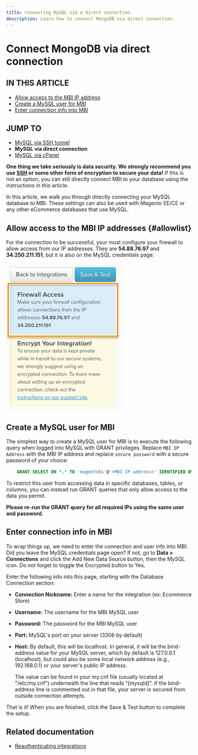 ```yaml
---
title: Connecting MySQL via a direct connection
description: Learn how to connect MongoDB via direct connection.
---
```

# Connect MongoDB via direct connection

## IN THIS ARTICLE

* [Allow access to the MBI IP address](#allowlist)
* [Create a MySQL user for MBI](#steptwo)
* [Enter connection info into MBI](#stepthree)

## JUMP TO

* [MySQL via SSH tunnel](../integrations/mysql-via-ssh-tunnel.md)
* **MySQL via direct connection**
* [MySQL via cPanel](../integrations/mysql-via-cpanel.md)

**One thing we take seriously is data security. We strongly recommend you use [SSH](../integrations/mysql-via-ssh-tunnel.md) or some other form of encryption to secure your data!** If this is not an option, you can still directly connect MBI to your database using the instructions in this article.

In this article, we walk you through directly connecting your MySQL database to MBI. These settings can also be used with Magento EE/CE or any other eCommerce databases that use MySQL.

## Allow access to the MBI IP addresses {#allowlist}

For the connection to be successful, your must configure your firewall to allow access from our IP addresses. They are **54.88.76.97** and **34.250.211.151**, but it is also on the MySQL credentials page:

![MBI_Allow_Access_IPs.png](../../../assets/MBI_allow_access_IPs.png)

## Create a MySQL user for MBI

The simplest way to create a MySQL user for MBI is to execute the following query when logged into MySQL with GRANT privileges. Replace `MBI IP Address` with the MBI IP address and replace `secure password` with a secure password of your choice:

```sql
    GRANT SELECT ON *.* TO 'magentobi'@'<MBI IP address>' IDENTIFIED BY '<secure password>';
```

To restrict this user from accessing data in specific databases, tables, or columns, you can instead run GRANT queries that only allow access to the data you permit.

**Please re-run the GRANT query for all required IPs using the same user and password.**

## Enter connection info in MBI

To wrap things up, we need to enter the connection and user info into MBI. Did you leave the MySQL credentials page open? If not, go to **Data > Connections** and click the Add New Data Source button, then the MySQL icon. Do not forget to toggle the Encrypted button to Yes.

Enter the following info into this page, starting with the Database Connection section:

* **Connection Nickname:** Enter a name for the integration (ex: Ecommerce Store)
* **Username:** The username for the MBI MySQL user
* **Password:** The password for the MBI MySQL user
* **Port:** MySQL's port on your server (3306 by default)
* **Host:** By default, this will be localhost. In general, it will be the bind-address value for your MySQL server, which by default is 127.0.0.1 (localhost), but could also be some local network address (e.g., 192.168.0.1) or your server's public IP address.

   The value can be found in your my.cnf file (usually located at "/etc/my.cnf") underneath the line that reads "\[mysqld\]". If the bind-address line is commented out in that file, your server is secured from outside connection attempts.

That is it! When you are finished, click the Save & Test button to complete the setup.

## Related documentation

* [Reauthenticating integrations](https://support.magento.com/hc/en-us/articles/360016733151)
